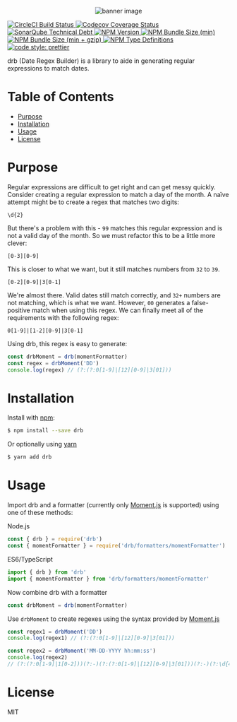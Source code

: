 <p align="center">
  <img alt="banner image" src="https://github.com/mattpjohnson/drb/raw/master/docs/banner.png">
</p>

<p>
  <a href="https://circleci.com/gh/mattpjohnson/drb">
    <img alt="CircleCI Build Status" src="https://img.shields.io/circleci/project/github/mattpjohnson/drb/master.svg?style=flat&label=CircleCI">
  </a>
  <a href="https://codecov.io/gh/mattpjohnson/drb">
    <img alt="Codecov Coverage Status" src="https://img.shields.io/codecov/c/gh/mattpjohnson/drb.svg?style=flat">
  </a>
  <a href="https://sonarcloud.io/dashboard?id=mattpjohnson_drb">
    <img alt="SonarQube Technical Debt" src="https://img.shields.io/sonar/http/sonarcloud.io/mattpjohnson_drb/tech_debt.svg?style=flat">
  </a>
  <a href="https://npmjs.com/package/drb">
    <img alt="NPM Version" src="https://img.shields.io/npm/v/drb.svg?style=flat">
  </a>
  <a href="https://npmjs.com/package/drb">
    <img alt="NPM Bundle Size (min)" src="https://img.shields.io/bundlephobia/min/drb.svg?style=flat">
  </a>
  <a href="https://npmjs.com/package/drb">
    <img alt="NPM Bundle Size (min + gzip)" src="https://img.shields.io/bundlephobia/minzip/drb.svg?style=flat">
  </a>
  <a href="https://npmjs.com/package/drb">
    <img alt="NPM Type Definitions" src="https://img.shields.io/npm/types/drb.svg?style=flat">
  </a>
  <a href="https://github.com/prettier/prettier#badge">
    <img alt="code style: prettier" src="https://img.shields.io/badge/code_style-prettier-ff69b4.svg?style=flat">
  </a>
</p>

drb (Date Regex Builder) is a library to aide in generating regular expressions to match dates.

# Table of Contents <!-- omit in toc -->

- [Purpose](#purpose)
- [Installation](#installation)
- [Usage](#usage)
- [License](#license)

# Purpose

Regular expressions are difficult to get right and can get messy quickly. Consider creating a regular expression to match a day of the month. A naïve attempt might be to create a regex that matches two digits:

```shell
\d{2}
```

But there's a problem with this - `99` matches this regular expression and is not a valid day of the month. So we must refactor this to be a little more clever:

```shell
[0-3][0-9]
```

This is closer to what we want, but it still matches numbers from `32` to `39`.

```shell
[0-2][0-9]|3[0-1]
```

We're almost there. Valid dates still match correctly, and `32+` numbers are not matching, which is what we want. However, `00` generates a false-positive match when using this regex. We can finally meet all of the requirements with the following regex:

```shell
0[1-9]|[1-2][0-9]|3[0-1]
```

Using drb, this regex is easy to generate:

```javascript
const drbMoment = drb(momentFormatter)
const regex = drbMoment('DD')
console.log(regex) // (?:(?:0[1-9]|[12][0-9]|3[01]))
```

# Installation

Install with [npm](https://npmjs.com):

```sh
$ npm install --save drb
```

Or optionally using [yarn](https://yarnpkg.com)

```sh
$ yarn add drb
```

# Usage

Import drb and a formatter (currently only [Moment.js](http://momentjs.com) is supported) using one of these methods:

Node.js

```javascript
const { drb } = require('drb')
const { momentFormatter } = require('drb/formatters/momentFormatter')
```

ES6/TypeScript

```javascript
import { drb } from 'drb'
import { momentFormatter } from 'drb/formatters/momentFormatter'
```

Now combine drb with a formatter

```javascript
const drbMoment = drb(momentFormatter)
```

Use `drbMoment` to create regexes using the syntax provided by [Moment.js](http://momentjs.com)

```javascript
const regex1 = drbMoment('DD')
console.log(regex1) // (?:(?:0[1-9]|[12][0-9]|3[01]))

const regex2 = drbMoment('MM-DD-YYYY hh:mm:ss')
console.log(regex2)
// (?:(?:0[1-9]|1[0-2]))(?:-)(?:(?:0[1-9]|[12][0-9]|3[01]))(?:-)(?:\d{4})(?: )(?:(?:0[1-9]|1[0-2]))(?::)(?:(?:0[0-9]|[1-5][0-9]))(?::)(?:(?:0[0-9]|[1-5][0-9]))
```

# License

MIT
